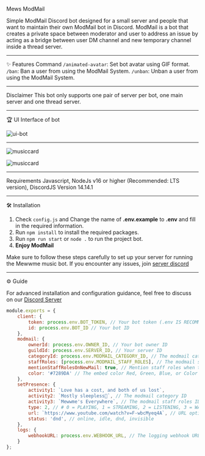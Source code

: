 Mews ModMail

Simple ModMail Discord bot designed for a small server and people that want to maintain their own ModMail bot in Discord. ModMail is a bot that creates a private space between moderator and user to address an issue by acting as a bridge between user DM channel and new temporary channel inside a thread server.

---

✨ Features Command
`/animated-avatar`: Set bot avatar using GIF format.
`/ban`: Ban a user from using the ModMail System.
`/unban`: Unban a user from using the ModMail System.

---

Disclaimer
This bot only supports one pair of server per bot, one main server and one thread server.

---

🏆 UI Interface of bot

![ui-bot](https://cdn.is-a.fun/bot/archive/ui.png)

---

![musiccard](https://cdn.is-a.fun/bot/archive/musiccard.png)

![musiccard](https://cdn.is-a.fun/bot/archive/card.png)

---

Requirements
Javascript,
NodeJs  v16 or higher (Recommended: LTS version),
DiscordJS Version 14.14.1

---

🛠️ Installation

1. Check `config.js` and Change the name of **.env.example** to **.env** and fill in the required information.
2. Run `npm install` to install the required packages.
3. Run `npm run start` or `node .` to run the project bot.
4. **Enjoy ModMail**

Make sure to follow these steps carefully to set up your server for running the Mewwme music bot. If you encounter any issues, join [server discord](https://discord.gg/6EXgrmtkPX)

---

⚙️ Guide

For advanced installation and configuration guidance, feel free to discuss on our [Discord Server](https://discord.gg/6EXgrmtkPX)

```javascript
module.exports = {
    client: {
        token: process.env.BOT_TOKEN, // Your bot token (.env IS RECOMMENDED) https://discord.com/developers/applications/
        id: process.env.BOT_ID // Your bot ID
    },
    modmail: {
        ownerId: process.env.OWNER_ID, // Your bot owner ID
        guildId: process.env.SERVER_ID, // Your server ID
        categoryId: process.env.MODMAIL_CATEGORY_ID, // The modmail category ID
        staffRoles: [process.env.MODMAIL_STAFF_ROLES], // The modmail staff roles IDs
        mentionStaffRolesOnNewMail: true, // Mention staff roles when there is a new mail?
        color: '#7289DA' // The embed color Red, Green, Blue, or Color Hex Color Codes
    },
    setPresence: {
        activity1: `Love has a cost, and both of us lost`,
        activity2: `Mostly sleepless🌛`, // The modmail category ID
        activity3: `Mewwme's Everywhere`, // The modmail staff roles IDs
        type: 2, // # 0 = PLAYING, 1 = STREAMING, 2 = LISTENING, 3 = WATCHING, 4 = CUSTOM. 5 = COMPETING
        url: `https://www.youtube.com/watch?v=F-wbcMyeq4A`, // URL optional, only required for certain activity types 3
        status: 'dnd', // online, idle, dnd, invisible
    },
    logs: {
        webhookURL: process.env.WEBHOOK_URL, // The logging webhook URL (OPTIONAL) (.env IS RECOMMENDED)
    }
};
```